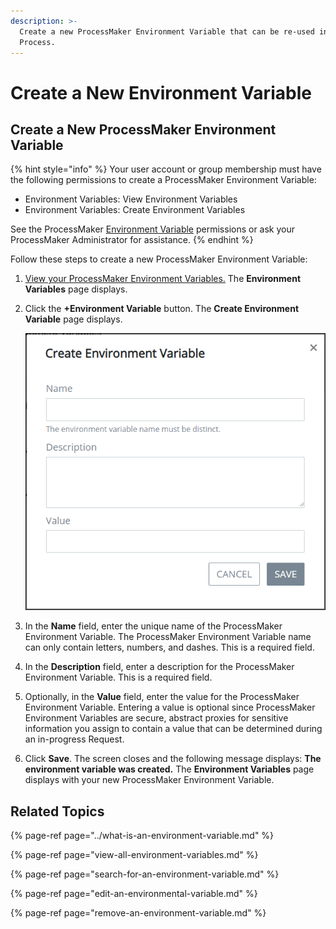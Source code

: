 ```yaml
---
description: >-
  Create a new ProcessMaker Environment Variable that can be re-used in any
  Process.
---
```


# Create a New Environment Variable

## Create a New ProcessMaker Environment Variable

{% hint style="info" %}
Your user account or group membership must have the following permissions to create a ProcessMaker Environment Variable:

* Environment Variables: View Environment Variables
* Environment Variables: Create Environment Variables

See the ProcessMaker [Environment Variable](../../../processmaker-administration/permission-descriptions-for-users-and-groups.md#environment-variables) permissions or ask your ProcessMaker Administrator for assistance.
{% endhint %}

Follow these steps to create a new ProcessMaker Environment Variable:

1. [View your ProcessMaker Environment Variables.](view-all-environment-variables.md) The **Environment Variables** page displays.
2. Click the **+Environment Variable** button. The **Create Environment Variable** page displays.  

   ![](../../../.gitbook/assets/create-environment-variable-screen-processes.png)

3. In the **Name** field, enter the unique name of the ProcessMaker Environment Variable. The ProcessMaker Environment Variable name can only contain letters, numbers, and dashes. This is a required field.
4. In the **Description** field, enter a description for the ProcessMaker Environment Variable. This is a required field.
5. Optionally, in the **Value** field, enter the value for the ProcessMaker Environment Variable. Entering a value is optional since ProcessMaker Environment Variables are secure, abstract proxies for sensitive information you assign to contain a value that can be determined during an in-progress Request.
6. Click **Save**. The screen closes and the following message displays: **The environment variable was created.** The **Environment Variables** page displays with your new ProcessMaker Environment Variable.

## Related Topics

{% page-ref page="../what-is-an-environment-variable.md" %}

{% page-ref page="view-all-environment-variables.md" %}

{% page-ref page="search-for-an-environment-variable.md" %}

{% page-ref page="edit-an-environmental-variable.md" %}

{% page-ref page="remove-an-environment-variable.md" %}


